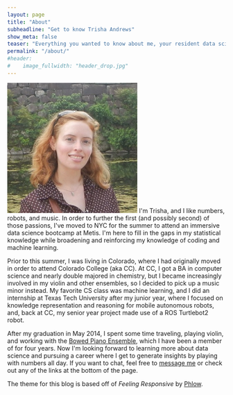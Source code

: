 ```yaml
---
layout: page
title: "About"
subheadline: "Get to know Trisha Andrews"
show_meta: false
teaser: "Everything you wanted to know about me, your resident data scientist and blogger"
permalink: "/about/"
#header:
#    image_fullwidth: "header_drop.jpg"
---
```

<img src="./images/trisha_photo.JPG" alt="My photo" style="width: 300px;">  
I'm Trisha, and I like numbers, robots, and music. In order to further the first (and possibly second) of those passions, I've moved to NYC for the summer to attend an immersive data science bootcamp at Metis. I'm here to fill in the gaps in my statistical knowledge while broadening and reinforcing my knowledge of coding and machine learning.  

Prior to this summer, I was living in Colorado, where I had originally moved in order to attend Colorado College (aka CC). At CC, I got a BA in computer science and nearly double majored in chemistry, but I became increasingly involved in my violin and other ensembles, so I decided to pick up a music minor instead. My favorite CS class was machine learning, and I did an internship at Texas Tech University after my junior year, where I focused on knowledge representation and reasoning for mobile autonomous robots, and, back at CC, my senior year project made use of a ROS Turtlebot2 robot.  

After my graduation in May 2014, I spent some time traveling, playing violin, and working with the [Bowed Piano Ensemble][1], which I have been a member of for four years. Now I'm looking forward to learning more about data science and pursuing a career where I get to generate insights by playing with numbers all day. If you want to chat, feel free to [message me][2] or check out any of the links at the bottom of the page.  


The theme for this blog is based off of *Feeling Responsive* by <a href="http://phlow.de/">Phlow</a>.

 [1]: https://www.youtube.com/watch?v=JJJoUb4wOeU
 [2]: mailto:andrews.trisha.a@gmail.com
